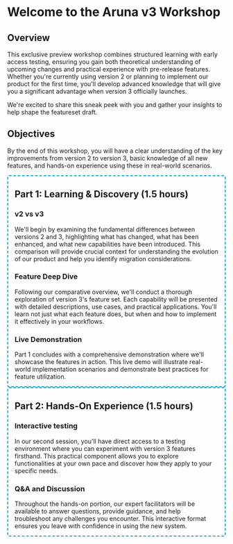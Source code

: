 # Welcome to the Aruna v3 Workshop

## Overview

This exclusive preview workshop combines structured learning with early access testing, ensuring you gain both theoretical understanding of upcoming changes and practical experience with pre-release features. Whether you're currently using version 2 or planning to implement our product for the first time, you'll develop advanced knowledge that will give you a significant advantage when version 3 officially launches.

We're excited to share this sneak peek with you and gather your insights to help shape the featureset draft.

## Objectives

By the end of this workshop, you will have a clear understanding of the key improvements from version 2 to version 3, basic knowledge of all new features, and hands-on experience using these in real-world scenarios.

<div class="flex flex-row gap-2 m-t-2">
  <div class="flex flex-col" style="padding: 0 15px; border: 2px dashed #00a0cc; border-radius: 4px">

## Part 1: Learning & Discovery (1.5 hours)

### v2 vs v3

We'll begin by examining the fundamental differences between versions 2 and 3, highlighting what has changed, what has been enhanced, and what new capabilities have been introduced. This comparison will provide crucial context for understanding the evolution of our product and help you identify migration considerations.

### Feature Deep Dive

Following our comparative overview, we'll conduct a thorough exploration of version 3's feature set. Each capability will be presented with detailed descriptions, use cases, and practical applications. You'll learn not just what each feature does, but when and how to implement it effectively in your workflows.

### Live Demonstration

Part 1 concludes with a comprehensive demonstration where we'll showcase the features in action. This live demo will illustrate real-world implementation scenarios and demonstrate best practices for feature utilization.

  </div>
  <div class="flex flex-col flex-50" style="padding: 0 15px; border: 2px dashed #00a0cc; border-radius: 4px">

## Part 2: Hands-On Experience (1.5 hours)

### Interactive testing

In our second session, you'll have direct access to a testing environment where you can experiment with version 3 features firsthand. This practical component allows you to explore functionalities at your own pace and discover how they apply to your specific needs.

### Q&A and Discussion

Throughout the hands-on portion, our expert facilitators will be available to answer questions, provide guidance, and help troubleshoot any challenges you encounter. This interactive format ensures you leave with confidence in using the new system.

  </div>
</div>

